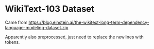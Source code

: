 # WikiText-103 Dataset

Came from https://blog.einstein.ai/the-wikitext-long-term-dependency-language-modeling-dataset.zip

Apparently also preprocessed, just need to replace the newlines with <eos> tokens.
